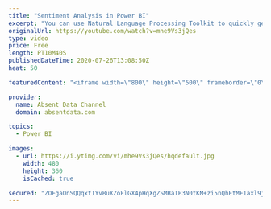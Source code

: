 ```yaml
---
title: "Sentiment Analysis in Power BI"
excerpt: "You can use Natural Language Processing Toolkit to quickly get sentiment scores on text like comments or tweets. You can check out the full written instructions here:"
originalUrl: https://youtube.com/watch?v=mhe9Vs3jQes
type: video
price: Free
length: PT10M40S
publishedDateTime: 2020-07-26T13:08:50Z
heat: 50

featuredContent: "<iframe width=\"800\" height=\"500\" frameborder=\"0\" src=\"https://www.youtube.com/embed/mhe9Vs3jQes\" allow=\"accelerometer; autoplay; encrypted-media; gyroscope; picture-in-picture\" allowfullscreen></iframe>"

provider:
  name: Absent Data Channel
  domain: absentdata.com

topics:
  - Power BI

images:
  - url: https://i.ytimg.com/vi/mhe9Vs3jQes/hqdefault.jpg
    width: 480
    height: 360
    isCached: true

secured: "ZOFgaOnSQQqxtIYvBuXZoFlGX4pHqXgZSMBaTP3N0tKM+zi5nQhEtMF1axl9jcXs1bhsSkpIuhJCRLr9FvyFdjehfQ7u1b1b/Y7z3LfZVd+788Ep6Uq0t5Q7bIza6rZWcKJ3IQ17hll/LT7Zuj7uSSrJh1eRIaB+QF8daMn4261uoixVuFSFe5eRhpbxE3cy9aEfZcmS2yebrcAexO82Q1NGMJCHAcmcFW6fuzpyuQBLOEBSgINTD6qQUslZj7+sOLk2dAnuWKSDTjy0lw/CqzB2KvzlDMVw2UCuS7bL/qkdpA68p5/n+NrV8QrOQBA5R5J08sFigujt9kNhXFlmmEGucv2Tag+kXJLHeeYFy77G3C/MBeYhU7YaBIIil3DFxRDR7dkPdziedNmMVV0oL6j4YLVYhv0mKlWD/ep183M=;Q3Ah1XYRlCSwICUAxmOamw=="
---
```


